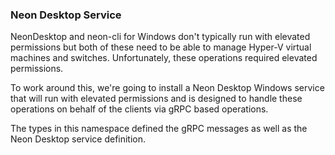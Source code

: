 ﻿### Neon Desktop Service

NeonDesktop and neon-cli for Windows don't typically run with elevated permissions but both
of these need to be able to manage Hyper-V virtual machines and switches.  Unfortunately,
these operations required elevated permissions.

To work around this, we're going to install a Neon Desktop Windows service that will run
with elevated permissions and is designed to handle these operations on behalf of the
clients via gRPC based operations.

The types in this namespace defined the gRPC messages as well as the Neon Desktop service 
definition.
